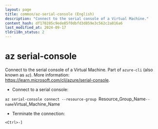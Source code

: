 ```yaml
---
layout: page
title: common/az-serial-console (English)
description: "Connect to the serial console of a Virtual Machine."
content_hash: df170285c9ede85f0dbfd3d859e3c562c2a816a6
last_modified_at: 2024-09-17
tldri18n_status: 2
---
```

# az serial-console

Connect to the serial console of a Virtual Machine.
Part of `azure-cli` (also known as `az`).
More information: <https://learn.microsoft.com/cli/azure/serial-console>.

- Connect to a serial console:

`az serial-console connect --resource-group `<span class="tldr-var badge badge-pill bg-dark-lm bg-white-dm text-white-lm text-dark-dm font-weight-bold">Resource_Group_Name</span>` --name `<span class="tldr-var badge badge-pill bg-dark-lm bg-white-dm text-white-lm text-dark-dm font-weight-bold">Virtual_Machine_Name</span>

- Terminate the connection:

`<Ctrl>-]`
